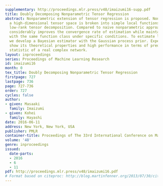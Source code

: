 ```yaml
---
supplementary: http://proceedings.mlr.press/v48/imaizumi16-supp.pdf
title: Doubly Decomposing Nonparametric Tensor Regression
abstract: Nonparametric extension of tensor regression is proposed. Nonlinearity in
  a high-dimensional tensor space is broken into simple local functions by incorporating
  low-rank tensor decomposition. Compared to naive nonparametric approaches, our formulation
  considerably improves the convergence rate of estimation while maintaining consistency
  with the same function class under specific conditions. To estimate local functions,
  we develop a Bayesian estimator with the Gaussian process prior. Experimental results
  show its theoretical properties and high performance in terms of predicting a summary
  statistic of a real complex network.
layout: inproceedings
series: Proceedings of Machine Learning Research
id: imaizumi16
month: 0
tex_title: Doubly Decomposing Nonparametric Tensor Regression
firstpage: 727
lastpage: 736
page: 727-736
order: 727
cycles: false
author:
- given: Masaaki
  family: Imaizumi
- given: Kohei
  family: Hayashi
date: 2016-06-11
address: New York, New York, USA
publisher: PMLR
container-title: Proceedings of The 33rd International Conference on Machine Learning
volume: '48'
genre: inproceedings
issued:
  date-parts:
  - 2016
  - 6
  - 11
pdf: http://proceedings.mlr.press/v48/imaizumi16.pdf
# Format based on citeproc: http://blog.martinfenner.org/2013/07/30/citeproc-yaml-for-bibliographies/
---
```

